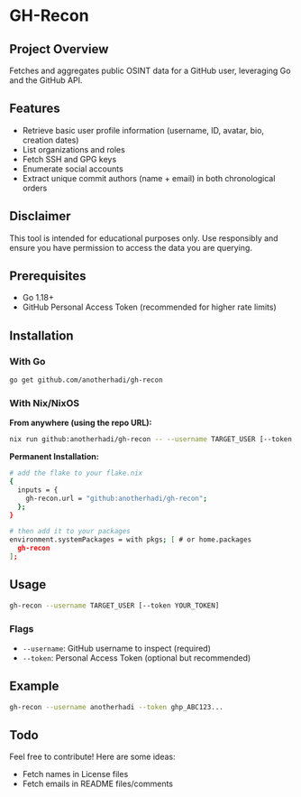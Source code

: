 # GH-Recon

## Project Overview

Fetches and aggregates public OSINT data for a GitHub user, leveraging Go and the GitHub API.

## Features

- Retrieve basic user profile information (username, ID, avatar, bio, creation dates)
- List organizations and roles
- Fetch SSH and GPG keys
- Enumerate social accounts
- Extract unique commit authors (name + email) in both chronological orders

## Disclaimer

This tool is intended for educational purposes only. Use responsibly and ensure you have permission to access the data you are querying.

## Prerequisites

- Go 1.18+
- GitHub Personal Access Token (recommended for higher rate limits)

## Installation

### With Go

```bash
go get github.com/anotherhadi/gh-recon
```

### With Nix/NixOS

**From anywhere (using the repo URL):**

```bash
nix run github:anotherhadi/gh-recon -- --username TARGET_USER [--token YOUR_TOKEN]
```

**Permanent Installation:**

```bash
# add the flake to your flake.nix
{
  inputs = {
    gh-recon.url = "github:anotherhadi/gh-recon";
  };
}

# then add it to your packages
environment.systemPackages = with pkgs; [ # or home.packages
  gh-recon
];
```

## Usage

```bash
gh-recon --username TARGET_USER [--token YOUR_TOKEN]
```

### Flags

- `--username`: GitHub username to inspect (required)
- `--token`: Personal Access Token (optional but recommended)

## Example

```bash
gh-recon --username anotherhadi --token ghp_ABC123...
```

## Todo

Feel free to contribute! Here are some ideas:

- Fetch names in License files
- Fetch emails in README files/comments
